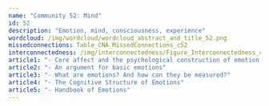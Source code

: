 ```yaml
---
name: "Community 52: Mind"
id: 52
description: "Emotion, mind, consciousness, experience"
wordcloud: /img/wordcloud/wordcloud_abstract_and_title_52.png
missedconnections: Table_CNA_MissedConnections_c52
interconnectedness: /img/interconnectedness/Figure_Interconnectedness_c52.png
article1: "- Core affect and the psychological construction of emotion."
article2: "- An argument for basic emotions"
article3: "- What are emotions? And how can they be measured?"
article4: "- The Cognitive Structure of Emotions"
article5: "- Handbook of Emotions"
---
```

